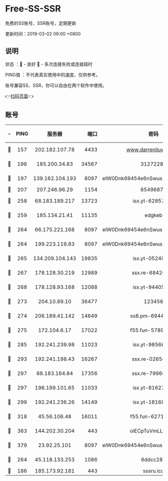 # Free-SS-SSR

免费的SS账号、SSR账号，定期更新

更新时间：2019-03-02 09:00 +0800

## 说明

状态     ：🙂 - 良好 🙁 - 多次连接失败或连接超时

PING值   ：不代表真实使用中的速度，仅供参考。

账号兼容SS、SSR，你可以自由在两个软件中使用。

👉[扫码页面](https://liesauer.github.io/free-ss-ssr.github.io/)👈

## 账号

|-|PING|服务器|端口|密码|加密方式|区域|
|:----:|:----:|:-----:|-----:|:----:|:----:|:----:|
|🙂|157|202.182.107.78|4433|www.darrenliuwei.com|aes-256-cfb|JP|
|🙂|196|185.200.34.83|34567|31272288|aes-256-cfb|US|
|🙂|197|139.162.104.193|8097|eIW0Dnk69454e6nSwuspv9DmS201tQ0D|aes-256-cfb|JP|
|🙂|207|207.246.96.29|1154|65496879|chacha20|US|
|🙂|258|68.183.189.217|13723|isx.yt-62857732|aes-256-cfb|SG|
|🙂|259|185.134.21.41|11135|edgkeb|aes-256-cfb|GB|
|🙂|264|66.175.221.168|8097|eIW0Dnk69454e6nSwuspv9DmS201tQ0D|aes-256-cfb|US|
|🙂|264|199.223.119.83|8097|eIW0Dnk69454e6nSwuspv9DmS201tQ0D|aes-256-cfb|US|
|🙂|265|134.209.104.143|19835|isx.yt-05240946|aes-256-cfb|SG|
|🙂|267|178.128.30.219|12989|ssx.re-68426901|aes-256-cfb|SG|
|🙂|268|178.128.93.168|12088|isx.yt-94405633|aes-256-cfb|SG|
|🙂|273|204.10.89.10|36477|123456|aes-256-cfb|US|
|🙂|274|206.189.41.142|14649|ss8.pm-69449301|aes-256-cfb|SG|
|🙂|275|172.104.6.17|17022|f55.fun-57899687|aes-256-cfb|US|
|🙂|285|192.241.239.98|11023|isx.yt-98566880|aes-256-cfb|US|
|🙂|293|192.241.198.43|16267|ssx.re-02654546|aes-256-cfb|US|
|🙂|297|68.183.164.84|17356|ssx.re-79966260|aes-256-cfb|US|
|🙂|297|198.199.101.65|11033|isx.yt-81627199|aes-256-cfb|US|
|🙂|299|192.241.236.26|14149|isx.yt-18168081|aes-256-cfb|US|
|🙂|318|45.56.106.48|16011|f55.fun-62712462|aes-256-cfb|US|
|🙂|363|144.202.30.204|443|oiECpTuVmLLxk4Ts|aes-256-cfb|US|
|🙂|379|23.92.25.101|8097|eIW0Dnk69454e6nSwuspv9DmS201tQ0D|aes-256-cfb|US|
|🙂|264|45.118.133.253|1086|6ddcc286|aes-256-cfb|SG|
|🙁|186|185.173.92.181|443|sssru.icu|rc4-md5|RU|
